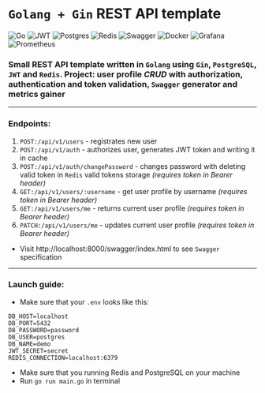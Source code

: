 # **`Golang + Gin` REST API template**
![Go](https://img.shields.io/badge/go-%2300ADD8.svg?style=for-the-badge&logo=go&logoColor=white)
![JWT](https://img.shields.io/badge/JWT-black?style=for-the-badge&logo=JSON%20web%20tokens)
![Postgres](https://img.shields.io/badge/postgres-%23316192.svg?style=for-the-badge&logo=postgresql&logoColor=white)
![Redis](https://img.shields.io/badge/redis-%23DD0031.svg?style=for-the-badge&logo=redis&logoColor=white)
![Swagger](https://img.shields.io/badge/-Swagger-%23Clojure?style=for-the-badge&logo=swagger&logoColor=white)
![Docker](https://img.shields.io/badge/docker-%230db7ed.svg?style=for-the-badge&logo=docker&logoColor=white)
![Grafana](https://img.shields.io/badge/grafana-%23F46800.svg?style=for-the-badge&logo=grafana&logoColor=white)
![Prometheus](https://img.shields.io/badge/Prometheus-E6522C?style=for-the-badge&logo=Prometheus&logoColor=white)


### Small **REST API** template written in `Golang` using `Gin`, `PostgreSQL`, `JWT` and `Redis`. Project: user profile *CRUD* with authorization, authentication and token validation, `Swagger` generator and metrics gainer 
---
### Endpoints:
1. `POST:/api/v1/users` - registrates new user
2. `POST:/api/v1/auth` - authorizes user, generates JWT token and writing it in cache
3. `POST:/api/v1/auth/changePassword` - changes password with deleting valid token in `Redis` valid tokens storage *(requires token in Bearer header)*
4. `GET:/api/v1/users/:username` - get user profile by username *(requires token in Bearer header)*
5. `GET:/api/v1/users/me` - returns current user profile *(requires token in Bearer header)*
6. `PATCH:/api/v1/users/me` - updates current user profile *(requires token in Bearer header)*

+ Visit http://localhost:8000/swagger/index.html to see `Swagger` specification
---
### Launch guide:
+ Make sure that your `.env` looks like this:
```
DB_HOST=localhost
DB_PORT=5432
DB_PASSWORD=password
DB_USER=postgres
DB_NAME=demo
JWT_SECRET=secret
REDIS_CONNECTION=localhost:6379
```
+ Make sure that you running Redis and PostgreSQL on your machine
+ Run `go run main.go` in terminal
